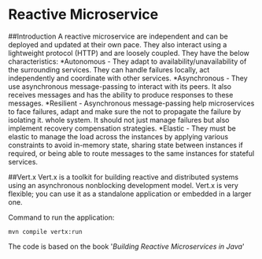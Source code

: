 # Reactive Microservice

##Introduction
A reactive microservice are independent and can be deployed and updated at their own pace. They also interact using a lightweight protocol (HTTP) and are loosely coupled. They have the below characteristics:
*Autonomous - They adapt to availability/unavailability of the surrounding services. They can handle failures locally, act independently and coordinate with other services.
*Asynchronous - They use asynchronous message-passing to interact with its peers. It also receives messages and has the ability to produce responses to these messages.
*Resilient - Asynchronous message-passing help microservices to face failures, adapt and make sure the not to propagate the failure by isolating it. whole system. It should not just manage failures but also implement recovery compensation strategies.
*Elastic - They must be elastic to manage the load across the instances by applying various constraints to avoid in-memory state, sharing state
between instances if required, or being able to route messages to the
same instances for stateful services.


##Vert.x
Vert.x is a toolkit for building reactive and distributed systems using an asynchronous nonblocking development model. Vert.x is very flexible; you can use it as a standalone  application or embedded in a larger one.

Command to run the application:
```
mvn compile vertx:run
```

The code is based on the book '*Building Reactive Microservices in Java*'